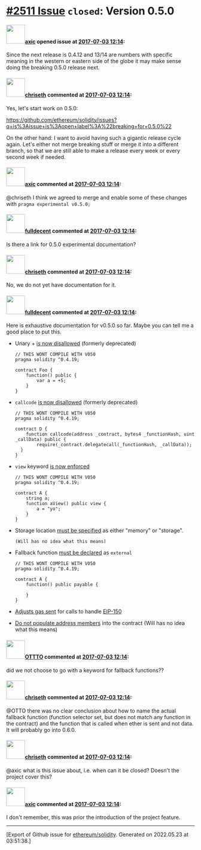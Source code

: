 # [\#2511 Issue](https://github.com/ethereum/solidity/issues/2511) `closed`: Version 0.5.0

#### <img src="https://avatars.githubusercontent.com/u/20340?v=4" width="50">[axic](https://github.com/axic) opened issue at [2017-07-03 12:14](https://github.com/ethereum/solidity/issues/2511):

Since the next release is 0.4.12 and 13/14 are numbers with specific meaning in the western or eastern side of the globe it may make sense doing the breaking 0.5.0 release next.

#### <img src="https://avatars.githubusercontent.com/u/9073706?v=4" width="50">[chriseth](https://github.com/chriseth) commented at [2017-07-03 12:14](https://github.com/ethereum/solidity/issues/2511#issuecomment-312688643):

Yes, let's start work on 0.5.0:

  https://github.com/ethereum/solidity/issues?q=is%3Aissue+is%3Aopen+label%3A%22breaking+for+0.5.0%22

On the other hand: I want to avoid having such a gigantic release cycle again. Let's either not merge breaking stuff or merge it into a different branch, so that we are still able to make a release every week or every second week if needed.

#### <img src="https://avatars.githubusercontent.com/u/20340?v=4" width="50">[axic](https://github.com/axic) commented at [2017-07-03 12:14](https://github.com/ethereum/solidity/issues/2511#issuecomment-326927417):

@chriseth I think we agreed to merge and enable some of these changes with `pragma experimental v0.5.0;`

#### <img src="https://avatars.githubusercontent.com/u/382183?u=cc7b2e76c56456ff05e23fa5ca044e4a461b2eb1&v=4" width="50">[fulldecent](https://github.com/fulldecent) commented at [2017-07-03 12:14](https://github.com/ethereum/solidity/issues/2511#issuecomment-361310896):

Is there a link for 0.5.0 experimental documentation?

#### <img src="https://avatars.githubusercontent.com/u/9073706?v=4" width="50">[chriseth](https://github.com/chriseth) commented at [2017-07-03 12:14](https://github.com/ethereum/solidity/issues/2511#issuecomment-361352313):

No, we do not yet have documentation for it.

#### <img src="https://avatars.githubusercontent.com/u/382183?u=cc7b2e76c56456ff05e23fa5ca044e4a461b2eb1&v=4" width="50">[fulldecent](https://github.com/fulldecent) commented at [2017-07-03 12:14](https://github.com/ethereum/solidity/issues/2511#issuecomment-361469013):

Here is exhaustive documentation for v0.5.0 so far. Maybe you can tell me a good place to put this.

- Unary + [is now disallowed](https://github.com/ethereum/solidity/blob/bc39e730b6acaff7bb2bdb3ad99547ab6cdc1841/libsolidity/analysis/SyntaxChecker.cpp#L189-L190) (formerly deprecated)

  ```solidity
  // THIS WONT COMPILE WITH V050
  pragma solidity ^0.4.19;

  contract Foo {
      function() public {
          var a = +5;
      }
  }
  ```

- `callcode` [is now disallowed](https://github.com/ethereum/solidity/blob/0ae4aad8f346e3c23873aa97a359239714f3c039/libsolidity/analysis/StaticAnalyzer.cpp) (formerly deprecated)

  ```solidity
  // THIS WONT COMPILE WITH V050
  pragma solidity ^0.4.19;

  contract D {
      function callcode(address _contract, bytes4 _functionHash, uint _callData) public {
          require(_contract.delegatecall(_functionHash, _callData));
    }
  }
  ```

- `view` keyword [is now enforced](https://github.com/ethereum/solidity/blob/2cdd789b5d371de6612dadb4ae9a18359cf150df/libsolidity/analysis/ViewPureChecker.cpp#L126-L128)

  ```solidity
  // THIS WONT COMPILE WITH V050
  pragma solidity ^0.4.19;

  contract A {
      string a;
      function aView() public view {
          a = "yo";
      }
  }
  ```

- Storage location [must be specified](https://github.com/ethereum/solidity/blob/a75d5333d8ae614316b9c707e2022c2d144eaf33/libsolidity/analysis/ReferencesResolver.cpp#L303-L306) as either "memory" or "storage".

  ```solidity
  (Will has no idea what this means)
  ```

- Fallback function [must be declared](https://github.com/ethereum/solidity/blob/a75d5333d8ae614316b9c707e2022c2d144eaf33/libsolidity/analysis/TypeChecker.cpp#L125-L126) as `external`

  ```solidity
  // THIS WONT COMPILE WITH V050
  pragma solidity ^0.4.19;

  contract A {
      function() public payable {
          
      }
  }
  ```

- [Adjusts gas sent](https://github.com/ethereum/solidity/blob/8fbfd62d15ae83a757301db35621e95bccace97b/libsolidity/codegen/ExpressionCompiler.cpp#L1724-L1726) for calls to handle [EIP-150](https://github.com/ethereum/EIPs/blob/master/EIPS/eip-150.md)

- [Do not populate address members](https://github.com/ethereum/solidity/blob/060b2c2b23da99836eb54dc30eb7d870016bcb7a/libsolidity/ast/Types.cpp#L1664-L1667) into the contract  (Will has no idea what this means)

#### <img src="https://avatars.githubusercontent.com/u/9601008?u=9efd0adfccd16b218a02dcfacc5d23e23529c642&v=4" width="50">[OTTTO](https://github.com/OTTTO) commented at [2017-07-03 12:14](https://github.com/ethereum/solidity/issues/2511#issuecomment-398207998):

did we not choose to go with a keyword for fallback functions??

#### <img src="https://avatars.githubusercontent.com/u/9073706?v=4" width="50">[chriseth](https://github.com/chriseth) commented at [2017-07-03 12:14](https://github.com/ethereum/solidity/issues/2511#issuecomment-400363945):

@OTTO there was no clear conclusion about how to name the actual fallback function (function selector set, but does not match any function in the contract) and the function that is called when ether is sent and not data. It will probably go into 0.6.0.

#### <img src="https://avatars.githubusercontent.com/u/9073706?v=4" width="50">[chriseth](https://github.com/chriseth) commented at [2017-07-03 12:14](https://github.com/ethereum/solidity/issues/2511#issuecomment-413129936):

@axic what is this issue about, i.e. when can it be closed? Doesn't the project cover this?

#### <img src="https://avatars.githubusercontent.com/u/20340?v=4" width="50">[axic](https://github.com/axic) commented at [2017-07-03 12:14](https://github.com/ethereum/solidity/issues/2511#issuecomment-424464538):

I don't remember, this was prior the introduction of the project feature.


-------------------------------------------------------------------------------



[Export of Github issue for [ethereum/solidity](https://github.com/ethereum/solidity). Generated on 2022.05.23 at 03:51:38.]
